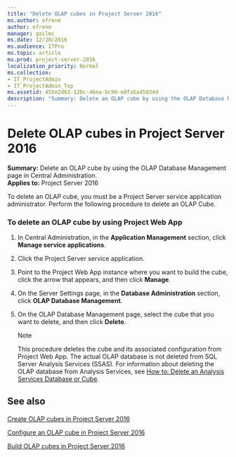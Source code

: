 ```yaml
---
title: "Delete OLAP cubes in Project Server 2016"
ms.author: efrene
author: efrene
manager: gailmc
ms.date: 12/20/2016
ms.audience: ITPro
ms.topic: article
ms.prod: project-server-2016
localization_priority: Normal
ms.collection:
- IT_ProjectAdmin
- IT_ProjectAdmin_Top
ms.assetid: 455e2d63-120c-46ea-bc90-e0fa5a45d34d
description: "Summary: Delete an OLAP cube by using the OLAP Database Management page in Central Administration."
---
```


# Delete OLAP cubes in Project Server 2016
 
 **Summary:** Delete an OLAP cube by using the OLAP Database Management page in Central Administration.<br/>
**Applies to:** Project Server 2016
  
To delete an OLAP cube, you must be a Project Server service application administrator. Perform the following procedure to delete an OLAP Cube.
  
### To delete an OLAP cube by using Project Web App

1. In Central Administration, in the **Application Management** section, click **Manage service applications**.
    
2. Click the Project Server service application.
    
3. Point to the Project Web App instance where you want to build the cube, click the arrow that appears, and then click **Manage**.
    
4. On the Server Settings page, in the **Database Administration** section, click **OLAP Database Management**.
    
5. On the OLAP Database Management page, select the cube that you want to delete, and then click **Delete**.
    
    > [!NOTE]
    > This procedure deletes the cube and its associated configuration from Project Web App. The actual OLAP database is not deleted from SQL Server Analysis Services (SSAS). For information about deleting the OLAP database from Analysis Services, see [How to: Delete an Analysis Services Database or Cube](https://go.microsoft.com/fwlink/p/?LinkId=212797). 
  
## See also

#### 

[Create OLAP cubes in Project Server 2016](create-olap-cubes-in-project-server-2016.md)
  
[Configure an OLAP cube in Project Server 2016](configure-an-olap-cube-in-project-server-2016.md)
  
[Build OLAP cubes in Project Server 2016](build-olap-cubes-in-project-server-2016.md)

